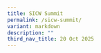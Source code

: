 ```yaml
---
title: SICW Summit
permalink: /sicw-summit/
variant: markdown
description: ""
third_nav_title: 20 Oct 2025
---
```

